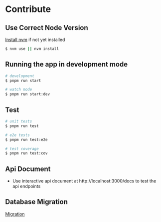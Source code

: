 # Contribute

## Use Correct Node Version

[Install nvm](https://github.com/nvm-sh/nvm#installing-and-updating) if not yet installed

```sh
$ nvm use || nvm install
```

## Running the app in development mode

```sh
# development
$ pnpm run start

# watch mode
$ pnpm run start:dev
```

## Test

```sh
# unit tests
$ pnpm run test

# e2e tests
$ pnpm run test:e2e

# test coverage
$ pnpm run test:cov
```

## Api Document

- Use interactive api document at http://localhost:3000/docs to test the api endpoints

## Database Migration

[Migration](./migration.md)

